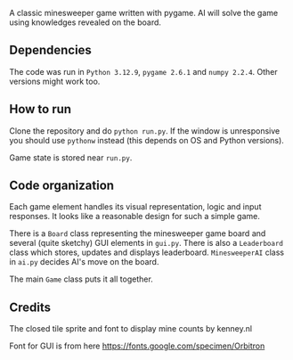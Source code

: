 A classic minesweeper game written with pygame.
AI will solve the game using knowledges revealed on the board.

Dependencies
------------
The code was run in `Python 3.12.9`, `pygame 2.6.1` and `numpy 2.2.4`. Other
versions might work too.

How to run
----------
Clone the repository and do `python run.py`. If the window is unresponsive
you should use `pythonw` instead (this depends on OS and Python versions).

Game state is stored near `run.py`.

Code organization
-----------------
Each game element handles its visual representation, logic and input responses.
It looks like a reasonable design for such a simple game. 

There is a `Board` class representing the minesweeper game board and several
(quite sketchy) GUI elements in `gui.py`. There is also a `Leaderboard` class
which stores, updates and displays leaderboard. `MinesweeperAI` class in `ai.py` 
decides AI's move on the board.

The main `Game` class puts it all together.

Credits
-------
The closed tile sprite and font to display mine counts by kenney.nl

Font for GUI is from here https://fonts.google.com/specimen/Orbitron
